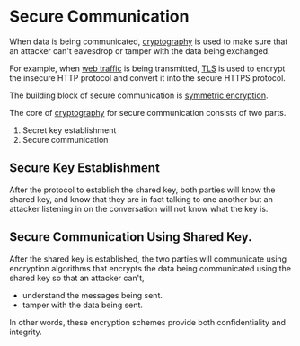 # Secure Communication

When data is being communicated, [cryptography](../cryptography.md) is used to make sure that an attacker can't eavesdrop or tamper with the data being exchanged.

For example, when [web traffic](web%20traffic.md) is being transmitted, [TLS](protocols/TLS.md) is used to encrypt the insecure HTTP protocol and convert it into the secure HTTPS protocol.

The building block of secure communication is [symmetric encryption](symmetric%20encryption.md).

The core of [cryptography](../cryptography.md) for secure communication consists of two parts.
1. Secret key establishment
2. Secure communication


## Secure Key Establishment

After the protocol to establish the shared key, both parties will know the shared key, and know that they are in fact talking to one another but an attacker listening in on the conversation will not know what the key is.


## Secure Communication Using Shared Key.

After the shared key is established, the two parties will communicate using encryption algorithms that encrypts the data being communicated using the shared key so that an attacker can't,
- understand the messages being sent.
- tamper with the data being sent.

In other words, these encryption schemes provide both confidentiality and integrity.